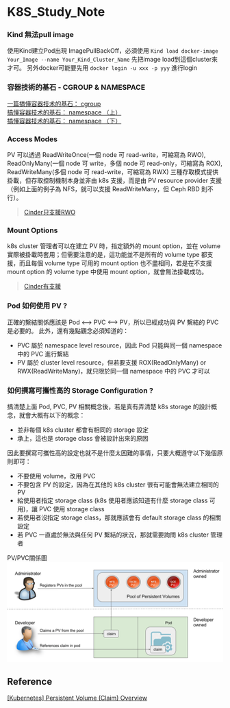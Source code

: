 # K8S_Study_Note

### Kind 無法pull image
使用Kind建立Pod出現 ImagePullBackOff，必須使用 `Kind load docker-image Your_Image --name Your_Kind_Cluster_Name` 先把image load到這個cluster來才可。
另外docker可能要先用 `docker login -u xxx -p yyy` 進行login

### 容器技術的基石 - CGROUP & NAMESPACE
[一篇搞懂容器技术的基石： cgroup](https://zhuanlan.zhihu.com/p/434731896) <br/>
[搞懂容器技术的基石： namespace （上）](https://moelove.info/2021/12/10/%E6%90%9E%E6%87%82%E5%AE%B9%E5%99%A8%E6%8A%80%E6%9C%AF%E7%9A%84%E5%9F%BA%E7%9F%B3-namespace-%E4%B8%8A/) <br/>
[搞懂容器技术的基石： namespace （下）](https://moelove.info/2021/12/13/%E6%90%9E%E6%87%82%E5%AE%B9%E5%99%A8%E6%8A%80%E6%9C%AF%E7%9A%84%E5%9F%BA%E7%9F%B3-namespace-%E4%B8%8B/) <br/>

### Access Modes
PV 可以透過 ReadWriteOnce(一個 node 可 read-write，可縮寫為 RWO), ReadOnlyMany(一個 node 可 write，多個 node 可 read-only，可縮寫為 ROX), ReadWriteMany(多個 node 可 read-write，可縮寫為 RWX) 三種存取模式提供掛載，但存取控制機制本身並非由 k8s 支援，而是由 PV resource provider 支援（例如上面的例子為 NFS，就可以支援 ReadWriteMany，但 Ceph RBD 則不行）。
> [Cinder只支援RWO](https://kubernetes.io/docs/concepts/storage/persistent-volumes/#access-modes)

### Mount Options
k8s cluster 管理者可以在建立 PV 時，指定額外的 mount option，並在 volume 實際被掛載時套用；但需要注意的是，這功能並不是所有的 volume type 都支援，而且每個 volume type 可用的 mount option 也不盡相同，若是在不支援 mount option 的 volume type 中使用 mount option，就會無法掛載成功。
> [Cinder有支援](https://kubernetes.io/docs/concepts/storage/persistent-volumes/#mount-options)

### Pod 如何使用 PV ?
正確的繫結關係應該是 Pod <--> PVC <--> PV，所以已經成功與 PV 繫結的 PVC 是必要的。
此外，還有幾點觀念必須知道的：
- PVC 屬於 namespace level resource，因此 Pod 只能與同一個 namespace 中的 PVC 進行繫結
- PV 屬於 cluster level resource，但若要支援 ROX(ReadOnlyMany) or RWX(ReadWriteMany)，就只限於同一個 namespace 中的 PVC 才可以

### 如何撰寫可攜性高的 Storage Configuration ?
搞清楚上面 Pod, PVC, PV 相關概念後，若是真有弄清楚 k8s storage 的設計概念，就會大概有以下的概念：
- 並非每個 k8s cluster 都會有相同的 storage 設定
- 承上，這也是 storage class 會被設計出來的原因

因此要撰寫可攜性高的設定也就不是什麼太困難的事情，只要大概遵守以下幾個原則即可：
- 不要使用 volume，改用 PVC
- 不要包含 PV 的設定，因為在其他的 k8s cluster 很有可能會無法建立相同的 PV
- 給使用者指定 storage class (k8s 使用者應該知道有什麼 storage class 可用)，讓 PVC 使用 storage class
- 若使用者沒指定 storage class，那就應該會有 default storage class 的相關設定
- 若 PVC 一直處於無法與任何 PV 繫結的狀況，那就需要詢問 k8s cluster 管理者

PV/PVC關係圖
![PV/PVC關係圖](https://github.com/NokiaDDT/K8S_Study_Note/blob/main/k8s_volume-pvc.png)

## Reference
[ [Kubernetes] Persistent Volume (Claim) Overview ](https://godleon.github.io/blog/Kubernetes/k8s-PersistentVolume-Overview/)
